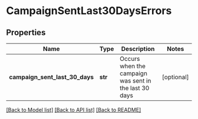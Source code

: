 # CampaignSentLast30DaysErrors

## Properties
Name | Type | Description | Notes
------------ | ------------- | ------------- | -------------
**campaign_sent_last_30_days** | **str** | Occurs when the campaign was sent in the last 30 days | [optional] 

[[Back to Model list]](../README.md#documentation-for-models) [[Back to API list]](../README.md#documentation-for-api-endpoints) [[Back to README]](../README.md)


